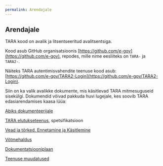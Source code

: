 ```yaml
---
permalink: Arendajale
---
```


## Arendajale

TARA kood on avalik ja litsentseeritud avalitsentsiga.

Kood asub GitHub organisatsioonis [https://github.com/e-gov](https://github.com/e-gov), repodes, mille nime eesliiteks on `TARA-` ja `TARA2-`.

Näiteks TARA autentimisvahendite teenuse kood asub: [https://github.com/e-gov/TARA2-Login](https://github.com/e-gov/TARA2-Login).

Siin on ka valik avalikke dokumente, mis käsitlevad TARA mitmesuguseid sisekülgi. Dokumendid võivad pakkuda huvi lugejale, kes soovib TARA edasiarendamises kaasa lüüa:

[Abiks dokumenteerijale](Dokuabi)

[TARA elutukseteenus](Elutukse), spetsifikatsioon<br>

[Vead ja tõrked. Ennetamine ja Käsitlemine](Veakasitlus)<br>

[Võtmehaldus](Votmehaldus)<br>

[Dokumentatsiooniplaan](Dok-plaan)

[Teenuse muudatused](Muutmine)
